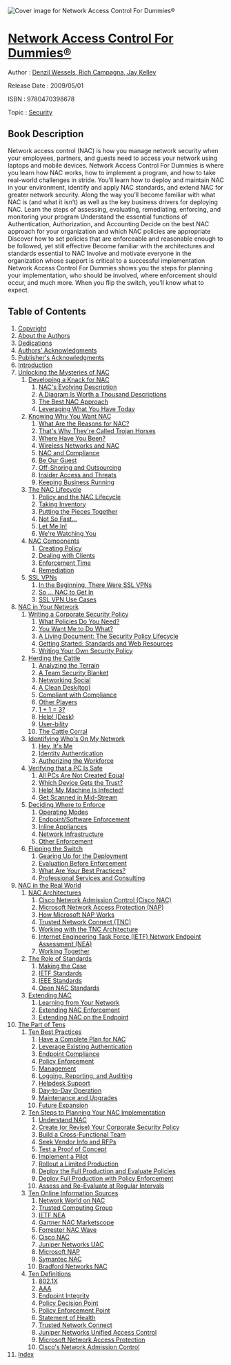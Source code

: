 ![Cover image for Network Access Control For Dummies®](https://imgdetail.ebookreading.net/cover/cover/security/EB9780470398678.jpg)

[Network Access Control For Dummies®](https://ebookreading.net/view/book/Network+Access+Control+For+Dummies%C2%AE-EB9780470398678_1.html "Network Access Control For Dummies®")
====================================================================================================================

Author : [Denzil Wessels](https://ebookreading.net/search/author/Denzil+Wessels),[ Rich Campagna](https://ebookreading.net/search/author/+Rich+Campagna),[ Jay Kelley](https://ebookreading.net/search/author/+Jay+Kelley)

Release Date : 2009/05/01

ISBN : 9780470398678

Topic : [Security](https://ebookreading.net/search/category/security)

Book Description
-----------------

Network access control (NAC) is how you manage network security when your employees, partners, and guests need to access your network using laptops and mobile devices. Network Access Control For Dummies is where you learn how NAC works, how to implement a program, and how to take real-world challenges in stride.
You’ll learn how to deploy and maintain NAC in your environment, identify and apply NAC standards, and extend NAC for greater network security. Along the way you’ll become familiar with what NAC is (and what it isn’t) as well as the key business drivers for deploying NAC.
Learn the steps of assessing, evaluating, remediating, enforcing, and monitoring your program
Understand the essential functions of Authentication, Authorization, and Accounting
Decide on the best NAC approach for your organization and which NAC policies are appropriate
Discover how to set policies that are enforceable and reasonable enough to be followed, yet still effective
Become familiar with the architectures and standards essential to NAC
Involve and motivate everyone in the organization whose support is critical to a successful implementation
Network Access Control For Dummies shows you the steps for planning your implementation, who should be involved, where enforcement should occur, and much more. When you flip the switch, you’ll know what to expect.
              
Table of Contents
-----------------

1. [Copyright](https://ebookreading.net/view/book/Network+Access+Control+For+Dummies%C2%AE-EB9780470398678_1.html)
1. [About the Authors](https://ebookreading.net/view/book/Network+Access+Control+For+Dummies%C2%AE-EB9780470398678_2.html)
1. [Dedications](https://ebookreading.net/view/book/Network+Access+Control+For+Dummies%C2%AE-EB9780470398678_3.html)
1. [Authors&#39; Acknowledgments](https://ebookreading.net/view/book/Network+Access+Control+For+Dummies%C2%AE-EB9780470398678_4.html)
1. [Publisher&#39;s Acknowledgments](https://ebookreading.net/view/book/Network+Access+Control+For+Dummies%C2%AE-EB9780470398678_5.html)
1. [Introduction](https://ebookreading.net/view/book/Network+Access+Control+For+Dummies%C2%AE-EB9780470398678_6.html)
1. [Unlocking the Mysteries of NAC](https://ebookreading.net/view/book/Network+Access+Control+For+Dummies%C2%AE-EB9780470398678_7.html)
    1. [Developing a Knack for NAC](https://ebookreading.net/view/book/Network+Access+Control+For+Dummies%C2%AE-EB9780470398678_8.html)
        1. [NAC&#39;s Evolving Description](https://ebookreading.net/view/book/Network+Access+Control+For+Dummies%C2%AE-EB9780470398678_9.html)
        1. [A Diagram Is Worth a Thousand Descriptions](https://ebookreading.net/view/book/Network+Access+Control+For+Dummies%C2%AE-EB9780470398678_10.html)
        1. [The Best NAC Approach](https://ebookreading.net/view/book/Network+Access+Control+For+Dummies%C2%AE-EB9780470398678_11.html)
        1. [Leveraging What You Have Today](https://ebookreading.net/view/book/Network+Access+Control+For+Dummies%C2%AE-EB9780470398678_12.html)
    1. [Knowing Why You Want NAC](https://ebookreading.net/view/book/Network+Access+Control+For+Dummies%C2%AE-EB9780470398678_13.html)
        1. [What Are the Reasons for NAC?](https://ebookreading.net/view/book/Network+Access+Control+For+Dummies%C2%AE-EB9780470398678_14.html)
        1. [That&#39;s Why They&#39;re Called Trojan Horses](https://ebookreading.net/view/book/Network+Access+Control+For+Dummies%C2%AE-EB9780470398678_15.html)
        1. [Where Have You Been?](https://ebookreading.net/view/book/Network+Access+Control+For+Dummies%C2%AE-EB9780470398678_16.html)
        1. [Wireless Networks and NAC](https://ebookreading.net/view/book/Network+Access+Control+For+Dummies%C2%AE-EB9780470398678_17.html)
        1. [NAC and Compliance](https://ebookreading.net/view/book/Network+Access+Control+For+Dummies%C2%AE-EB9780470398678_18.html)
        1. [Be Our Guest](https://ebookreading.net/view/book/Network+Access+Control+For+Dummies%C2%AE-EB9780470398678_19.html)
        1. [Off-Shoring and Outsourcing](https://ebookreading.net/view/book/Network+Access+Control+For+Dummies%C2%AE-EB9780470398678_20.html)
        1. [Insider Access and Threats](https://ebookreading.net/view/book/Network+Access+Control+For+Dummies%C2%AE-EB9780470398678_21.html)
        1. [Keeping Business Running](https://ebookreading.net/view/book/Network+Access+Control+For+Dummies%C2%AE-EB9780470398678_23.html)
    1. [The NAC Lifecycle](https://ebookreading.net/view/book/Network+Access+Control+For+Dummies%C2%AE-EB9780470398678_24.html)
        1. [Policy and the NAC Lifecycle](https://ebookreading.net/view/book/Network+Access+Control+For+Dummies%C2%AE-EB9780470398678_25.html)
        1. [Taking Inventory](https://ebookreading.net/view/book/Network+Access+Control+For+Dummies%C2%AE-EB9780470398678_0.html)
        1. [Putting the Pieces Together](https://ebookreading.net/view/book/Network+Access+Control+For+Dummies%C2%AE-EB9780470398678_26.html)
        1. [Not So Fast...](https://ebookreading.net/view/book/Network+Access+Control+For+Dummies%C2%AE-EB9780470398678_27.html)
        1. [Let Me In!](https://ebookreading.net/view/book/Network+Access+Control+For+Dummies%C2%AE-EB9780470398678_28.html)
        1. [We&#39;re Watching You](https://ebookreading.net/view/book/Network+Access+Control+For+Dummies%C2%AE-EB9780470398678_29.html)
    1. [NAC Components](https://ebookreading.net/view/book/Network+Access+Control+For+Dummies%C2%AE-EB9780470398678_30.html)
        1. [Creating Policy](https://ebookreading.net/view/book/Network+Access+Control+For+Dummies%C2%AE-EB9780470398678_31.html)
        1. [Dealing with Clients](https://ebookreading.net/view/book/Network+Access+Control+For+Dummies%C2%AE-EB9780470398678_32.html)
        1. [Enforcement Time](https://ebookreading.net/view/book/Network+Access+Control+For+Dummies%C2%AE-EB9780470398678_33.html)
        1. [Remediation](https://ebookreading.net/view/book/Network+Access+Control+For+Dummies%C2%AE-EB9780470398678_34.html)
    1. [SSL VPNs](https://ebookreading.net/view/book/Network+Access+Control+For+Dummies%C2%AE-EB9780470398678_35.html)
        1. [In the Beginning, There Were SSL VPNs](https://ebookreading.net/view/book/Network+Access+Control+For+Dummies%C2%AE-EB9780470398678_36.html)
        1. [So ... NAC to Get In](https://ebookreading.net/view/book/Network+Access+Control+For+Dummies%C2%AE-EB9780470398678_37.html)
        1. [SSL VPN Use Cases](https://ebookreading.net/view/book/Network+Access+Control+For+Dummies%C2%AE-EB9780470398678_38.html)
1. [NAC in Your Network](https://ebookreading.net/view/book/Network+Access+Control+For+Dummies%C2%AE-EB9780470398678_39.html)
    1. [Writing a Corporate Security Policy](https://ebookreading.net/view/book/Network+Access+Control+For+Dummies%C2%AE-EB9780470398678_40.html)
        1. [What Policies Do You Need?](https://ebookreading.net/view/book/Network+Access+Control+For+Dummies%C2%AE-EB9780470398678_41.html)
        1. [You Want Me to Do What?](https://ebookreading.net/view/book/Network+Access+Control+For+Dummies%C2%AE-EB9780470398678_42.html)
        1. [A Living Document: The Security Policy Lifecycle](https://ebookreading.net/view/book/Network+Access+Control+For+Dummies%C2%AE-EB9780470398678_43.html)
        1. [Getting Started: Standards and Web Resources](https://ebookreading.net/view/book/Network+Access+Control+For+Dummies%C2%AE-EB9780470398678_44.html)
        1. [Writing Your Own Security Policy](https://ebookreading.net/view/book/Network+Access+Control+For+Dummies%C2%AE-EB9780470398678_45.html)
    1. [Herding the Cattle](https://ebookreading.net/view/book/Network+Access+Control+For+Dummies%C2%AE-EB9780470398678_46.html)
        1. [Analyzing the Terrain](https://ebookreading.net/view/book/Network+Access+Control+For+Dummies%C2%AE-EB9780470398678_47.html)
        1. [A Team Security Blanket](https://ebookreading.net/view/book/Network+Access+Control+For+Dummies%C2%AE-EB9780470398678_48.html)
        1. [Networking Social](https://ebookreading.net/view/book/Network+Access+Control+For+Dummies%C2%AE-EB9780470398678_49.html)
        1. [A Clean Desk(top)](https://ebookreading.net/view/book/Network+Access+Control+For+Dummies%C2%AE-EB9780470398678_50.html)
        1. [Compliant with Compliance](https://ebookreading.net/view/book/Network+Access+Control+For+Dummies%C2%AE-EB9780470398678_51.html)
        1. [Other Players](https://ebookreading.net/view/book/Network+Access+Control+For+Dummies%C2%AE-EB9780470398678_52.html)
        1. [1 + 1 = 3?](https://ebookreading.net/view/book/Network+Access+Control+For+Dummies%C2%AE-EB9780470398678_53.html)
        1. [Help! (Desk)](https://ebookreading.net/view/book/Network+Access+Control+For+Dummies%C2%AE-EB9780470398678_54.html)
        1. [User-bility](https://ebookreading.net/view/book/Network+Access+Control+For+Dummies%C2%AE-EB9780470398678_55.html)
        1. [The Cattle Corral](https://ebookreading.net/view/book/Network+Access+Control+For+Dummies%C2%AE-EB9780470398678_56.html)
    1. [Identifying Who&#39;s On My Network](https://ebookreading.net/view/book/Network+Access+Control+For+Dummies%C2%AE-EB9780470398678_57.html)
        1. [Hey, It&#39;s Me](https://ebookreading.net/view/book/Network+Access+Control+For+Dummies%C2%AE-EB9780470398678_58.html)
        1. [Identity Authentication](https://ebookreading.net/view/book/Network+Access+Control+For+Dummies%C2%AE-EB9780470398678_59.html)
        1. [Authorizing the Workforce](https://ebookreading.net/view/book/Network+Access+Control+For+Dummies%C2%AE-EB9780470398678_60.html)
    1. [Verifying that a PC Is Safe](https://ebookreading.net/view/book/Network+Access+Control+For+Dummies%C2%AE-EB9780470398678_61.html)
        1. [All PCs Are Not Created Equal](https://ebookreading.net/view/book/Network+Access+Control+For+Dummies%C2%AE-EB9780470398678_62.html)
        1. [Which Device Gets the Trust?](https://ebookreading.net/view/book/Network+Access+Control+For+Dummies%C2%AE-EB9780470398678_63.html)
        1. [Help! My Machine Is Infected!](https://ebookreading.net/view/book/Network+Access+Control+For+Dummies%C2%AE-EB9780470398678_64.html)
        1. [Get Scanned in Mid-Stream](https://ebookreading.net/view/book/Network+Access+Control+For+Dummies%C2%AE-EB9780470398678_65.html)
    1. [Deciding Where to Enforce](https://ebookreading.net/view/book/Network+Access+Control+For+Dummies%C2%AE-EB9780470398678_67.html)
        1. [Operating Modes](https://ebookreading.net/view/book/Network+Access+Control+For+Dummies%C2%AE-EB9780470398678_68.html)
        1. [Endpoint/Software Enforcement](https://ebookreading.net/view/book/Network+Access+Control+For+Dummies%C2%AE-EB9780470398678_69.html)
        1. [Inline Appliances](https://ebookreading.net/view/book/Network+Access+Control+For+Dummies%C2%AE-EB9780470398678_70.html)
        1. [Network Infrastructure](https://ebookreading.net/view/book/Network+Access+Control+For+Dummies%C2%AE-EB9780470398678_71.html)
        1. [Other Enforcement](https://ebookreading.net/view/book/Network+Access+Control+For+Dummies%C2%AE-EB9780470398678_72.html)
    1. [Flipping the Switch](https://ebookreading.net/view/book/Network+Access+Control+For+Dummies%C2%AE-EB9780470398678_73.html)
        1. [Gearing Up for the Deployment](https://ebookreading.net/view/book/Network+Access+Control+For+Dummies%C2%AE-EB9780470398678_74.html)
        1. [Evaluation Before Enforcement](https://ebookreading.net/view/book/Network+Access+Control+For+Dummies%C2%AE-EB9780470398678_75.html)
        1. [What Are Your Best Practices?](https://ebookreading.net/view/book/Network+Access+Control+For+Dummies%C2%AE-EB9780470398678_76.html)
        1. [Professional Services and Consulting](https://ebookreading.net/view/book/Network+Access+Control+For+Dummies%C2%AE-EB9780470398678_77.html)
1. [NAC in the Real World](https://ebookreading.net/view/book/Network+Access+Control+For+Dummies%C2%AE-EB9780470398678_0.html)
    1. [NAC Architectures](https://ebookreading.net/view/book/Network+Access+Control+For+Dummies%C2%AE-EB9780470398678_78.html)
        1. [Cisco Network Admission Control (Cisco NAC)](https://ebookreading.net/view/book/Network+Access+Control+For+Dummies%C2%AE-EB9780470398678_79.html)
        1. [Microsoft Network Access Protection (NAP)](https://ebookreading.net/view/book/Network+Access+Control+For+Dummies%C2%AE-EB9780470398678_80.html)
        1. [How Microsoft NAP Works](https://ebookreading.net/view/book/Network+Access+Control+For+Dummies%C2%AE-EB9780470398678_81.html)
        1. [Trusted Network Connect (TNC)](https://ebookreading.net/view/book/Network+Access+Control+For+Dummies%C2%AE-EB9780470398678_82.html)
        1. [Working with the TNC Architecture](https://ebookreading.net/view/book/Network+Access+Control+For+Dummies%C2%AE-EB9780470398678_83.html)
        1. [Internet Engineering Task Force (IETF) Network Endpoint Assessment (NEA)](https://ebookreading.net/view/book/Network+Access+Control+For+Dummies%C2%AE-EB9780470398678_84.html)
        1. [Working Together](https://ebookreading.net/view/book/Network+Access+Control+For+Dummies%C2%AE-EB9780470398678_85.html)
    1. [The Role of Standards](https://ebookreading.net/view/book/Network+Access+Control+For+Dummies%C2%AE-EB9780470398678_86.html)
        1. [Making the Case](https://ebookreading.net/view/book/Network+Access+Control+For+Dummies%C2%AE-EB9780470398678_87.html)
        1. [IETF Standards](https://ebookreading.net/view/book/Network+Access+Control+For+Dummies%C2%AE-EB9780470398678_88.html)
        1. [IEEE Standards](https://ebookreading.net/view/book/Network+Access+Control+For+Dummies%C2%AE-EB9780470398678_89.html)
        1. [Open NAC Standards](https://ebookreading.net/view/book/Network+Access+Control+For+Dummies%C2%AE-EB9780470398678_90.html)
    1. [Extending NAC](https://ebookreading.net/view/book/Network+Access+Control+For+Dummies%C2%AE-EB9780470398678_91.html)
        1. [Learning from Your Network](https://ebookreading.net/view/book/Network+Access+Control+For+Dummies%C2%AE-EB9780470398678_92.html)
        1. [Extending NAC Enforcement](https://ebookreading.net/view/book/Network+Access+Control+For+Dummies%C2%AE-EB9780470398678_93.html)
        1. [Extending NAC on the Endpoint](https://ebookreading.net/view/book/Network+Access+Control+For+Dummies%C2%AE-EB9780470398678_94.html)
1. [The Part of Tens](https://ebookreading.net/view/book/Network+Access+Control+For+Dummies%C2%AE-EB9780470398678_95.html)
    1. [Ten Best Practices](https://ebookreading.net/view/book/Network+Access+Control+For+Dummies%C2%AE-EB9780470398678_97.html)
        1. [Have a Complete Plan for NAC](https://ebookreading.net/view/book/Network+Access+Control+For+Dummies%C2%AE-EB9780470398678_98.html)
        1. [Leverage Existing Authentication](https://ebookreading.net/view/book/Network+Access+Control+For+Dummies%C2%AE-EB9780470398678_99.html)
        1. [Endpoint Compliance](https://ebookreading.net/view/book/Network+Access+Control+For+Dummies%C2%AE-EB9780470398678_100.html)
        1. [Policy Enforcement](https://ebookreading.net/view/book/Network+Access+Control+For+Dummies%C2%AE-EB9780470398678_101.html)
        1. [Management](https://ebookreading.net/view/book/Network+Access+Control+For+Dummies%C2%AE-EB9780470398678_102.html)
        1. [Logging, Reporting, and Auditing](https://ebookreading.net/view/book/Network+Access+Control+For+Dummies%C2%AE-EB9780470398678_103.html)
        1. [Helpdesk Support](https://ebookreading.net/view/book/Network+Access+Control+For+Dummies%C2%AE-EB9780470398678_104.html)
        1. [Day-to-Day Operation](https://ebookreading.net/view/book/Network+Access+Control+For+Dummies%C2%AE-EB9780470398678_105.html)
        1. [Maintenance and Upgrades](https://ebookreading.net/view/book/Network+Access+Control+For+Dummies%C2%AE-EB9780470398678_0.html)
        1. [Future Expansion](https://ebookreading.net/view/book/Network+Access+Control+For+Dummies%C2%AE-EB9780470398678_106.html)
    1. [Ten Steps to Planning Your NAC Implementation](https://ebookreading.net/view/book/Network+Access+Control+For+Dummies%C2%AE-EB9780470398678_108.html)
        1. [Understand NAC](https://ebookreading.net/view/book/Network+Access+Control+For+Dummies%C2%AE-EB9780470398678_0.html)
        1. [Create (or Revise) Your Corporate Security Policy](https://ebookreading.net/view/book/Network+Access+Control+For+Dummies%C2%AE-EB9780470398678_109.html)
        1. [Build a Cross-Functional Team](https://ebookreading.net/view/book/Network+Access+Control+For+Dummies%C2%AE-EB9780470398678_110.html)
        1. [Seek Vendor Info and RFPs](https://ebookreading.net/view/book/Network+Access+Control+For+Dummies%C2%AE-EB9780470398678_111.html)
        1. [Test a Proof of Concept](https://ebookreading.net/view/book/Network+Access+Control+For+Dummies%C2%AE-EB9780470398678_112.html)
        1. [Implement a Pilot](https://ebookreading.net/view/book/Network+Access+Control+For+Dummies%C2%AE-EB9780470398678_114.html)
        1. [Rollout a Limited Production](https://ebookreading.net/view/book/Network+Access+Control+For+Dummies%C2%AE-EB9780470398678_115.html)
        1. [Deploy the Full Production and Evaluate Policies](https://ebookreading.net/view/book/Network+Access+Control+For+Dummies%C2%AE-EB9780470398678_0.html)
        1. [Deploy Full Production with Policy Enforcement](https://ebookreading.net/view/book/Network+Access+Control+For+Dummies%C2%AE-EB9780470398678_116.html)
        1. [Assess and Re-Evaluate at Regular Intervals](https://ebookreading.net/view/book/Network+Access+Control+For+Dummies%C2%AE-EB9780470398678_117.html)
    1. [Ten Online Information Sources](https://ebookreading.net/view/book/Network+Access+Control+For+Dummies%C2%AE-EB9780470398678_118.html)
        1. [Network World on NAC](https://ebookreading.net/view/book/Network+Access+Control+For+Dummies%C2%AE-EB9780470398678_119.html)
        1. [Trusted Computing Group](https://ebookreading.net/view/book/Network+Access+Control+For+Dummies%C2%AE-EB9780470398678_120.html)
        1. [IETF NEA](https://ebookreading.net/view/book/Network+Access+Control+For+Dummies%C2%AE-EB9780470398678_121.html)
        1. [Gartner NAC Marketscope](https://ebookreading.net/view/book/Network+Access+Control+For+Dummies%C2%AE-EB9780470398678_122.html)
        1. [Forrester NAC Wave](https://ebookreading.net/view/book/Network+Access+Control+For+Dummies%C2%AE-EB9780470398678_123.html)
        1. [Cisco NAC](https://ebookreading.net/view/book/Network+Access+Control+For+Dummies%C2%AE-EB9780470398678_125.html)
        1. [Juniper Networks UAC](https://ebookreading.net/view/book/Network+Access+Control+For+Dummies%C2%AE-EB9780470398678_126.html)
        1. [Microsoft NAP](https://ebookreading.net/view/book/Network+Access+Control+For+Dummies%C2%AE-EB9780470398678_0.html)
        1. [Symantec NAC](https://ebookreading.net/view/book/Network+Access+Control+For+Dummies%C2%AE-EB9780470398678_127.html)
        1. [Bradford Networks NAC](https://ebookreading.net/view/book/Network+Access+Control+For+Dummies%C2%AE-EB9780470398678_128.html)
    1. [Ten Definitions](https://ebookreading.net/view/book/Network+Access+Control+For+Dummies%C2%AE-EB9780470398678_130.html)
        1. [802.1X](https://ebookreading.net/view/book/Network+Access+Control+For+Dummies%C2%AE-EB9780470398678_131.html)
        1. [AAA](https://ebookreading.net/view/book/Network+Access+Control+For+Dummies%C2%AE-EB9780470398678_132.html)
        1. [Endpoint Integrity](https://ebookreading.net/view/book/Network+Access+Control+For+Dummies%C2%AE-EB9780470398678_133.html)
        1. [Policy Decision Point](https://ebookreading.net/view/book/Network+Access+Control+For+Dummies%C2%AE-EB9780470398678_0.html)
        1. [Policy Enforcement Point](https://ebookreading.net/view/book/Network+Access+Control+For+Dummies%C2%AE-EB9780470398678_135.html)
        1. [Statement of Health](https://ebookreading.net/view/book/Network+Access+Control+For+Dummies%C2%AE-EB9780470398678_136.html)
        1. [Trusted Network Connect](https://ebookreading.net/view/book/Network+Access+Control+For+Dummies%C2%AE-EB9780470398678_137.html)
        1. [Juniper Networks Unified Access Control](https://ebookreading.net/view/book/Network+Access+Control+For+Dummies%C2%AE-EB9780470398678_138.html)
        1. [Microsoft Network Access Protection](https://ebookreading.net/view/book/Network+Access+Control+For+Dummies%C2%AE-EB9780470398678_139.html)
        1. [Cisco&#39;s Network Admission Control](https://ebookreading.net/view/book/Network+Access+Control+For+Dummies%C2%AE-EB9780470398678_140.html)
1. [Index](https://ebookreading.net/view/book/Network+Access+Control+For+Dummies%C2%AE-EB9780470398678_0.html)
